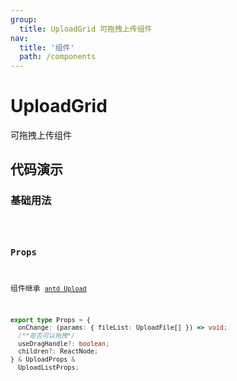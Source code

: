```yaml
---
group:
  title: UploadGrid 可拖拽上传组件
nav:
  title: '组件'
  path: /components
---
```


# UploadGrid

可拖拽上传组件

## 代码演示

### 基础用法

<code src="./demo/index.tsx" />

### Props

组件继承 [`antd Upload`](https:ant.design/components/form-cn/#header)

```ts
export type Props = {
  onChange: (params: { fileList: UploadFile[] }) => void;
  /**是否可以拖拽*/
  useDragHandle?: boolean;
  children?: ReactNode;
} & UploadProps &
  UploadListProps;
```
